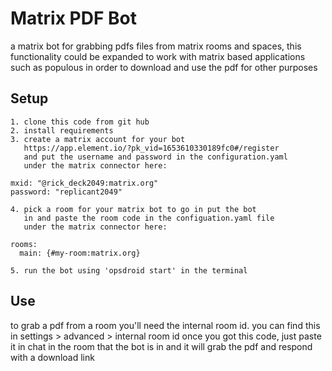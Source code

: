 # Matrix PDF Bot
a matrix bot for grabbing pdfs files from matrix rooms and spaces, 
this functionality could be expanded to work with matrix based 
applications such as populous in order to download and use the pdf for
other purposes

## Setup
    
    1. clone this code from git hub
    2. install requirements
    3. create a matrix account for your bot 
       https://app.element.io/?pk_vid=1653610330189fc0#/register
       and put the username and password in the configuration.yaml
       under the matrix connector here:

    mxid: "@rick_deck2049:matrix.org"
    password: "replicant2049"

    4. pick a room for your matrix bot to go in put the bot
       in and paste the room code in the configuation.yaml file
       under the matrix connector here:

    rooms:
      main: {#my-room:matrix.org}

    5. run the bot using 'opsdroid start' in the terminal

## Use

to grab a pdf from a room you'll need the internal room id. you can find this in settings > advanced > internal room id
once you got this code, just paste it in chat in the room that the bot is in and it will 
grab the pdf and respond with a download link

